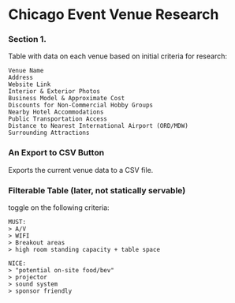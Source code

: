 # Chicago Event Venue Research

### Section 1.

Table with data on each venue based on initial criteria for research:

```
Venue Name    
Address    
Website Link    
Interior & Exterior Photos    
Business Model & Approximate Cost    
Discounts for Non-Commercial Hobby Groups    
Nearby Hotel Accommodations    
Public Transportation Access    
Distance to Nearest International Airport (ORD/MDW)    
Surrounding Attractions
```

### An Export to CSV Button

Exports the current venue data to a CSV file.

### Filterable Table (later, not statically servable)

toggle on the following criteria:
```
MUST:
> A/V
> WIFI
> Breakout areas
> high room standing capacity + table space

NICE:
> "potential on-site food/bev"
> projector
> sound system
> sponsor friendly
```

